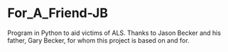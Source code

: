 # For_A_Friend-JB
Program in Python to aid victims of ALS. Thanks to Jason Becker and his father, Gary Becker, for whom this project is based on and for.
